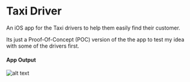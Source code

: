 # Taxi Driver 

An iOS app for the Taxi drivers to help them easily find their customer.

Its just a Proof-Of-Concept (POC) version of the the app to test my idea with some of the drivers first.

#### App Output
![alt text](https://www.sharetee.org/RaeDev/mytaxiplusuiboardlightmode.png)

#### 
